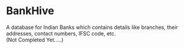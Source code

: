 # BankHive
A database for Indian Banks which contains details like branches, their addresses, contact numbers, IFSC code, etc.\
(Not Completed Yet.....)
